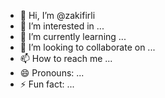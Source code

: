 - 👋 Hi, I’m @zakifirli
- 👀 I’m interested in ...
- 🌱 I’m currently learning ...
- 💞️ I’m looking to collaborate on ...
- 📫 How to reach me ...
- 😄 Pronouns: ...
- ⚡ Fun fact: ...

<!---
zakifirli/zakifirli is a ✨ special ✨ repository because its `README.md` (this file) appears on your GitHub profile.
You can click the Preview link to take a look at your changes.
--->
